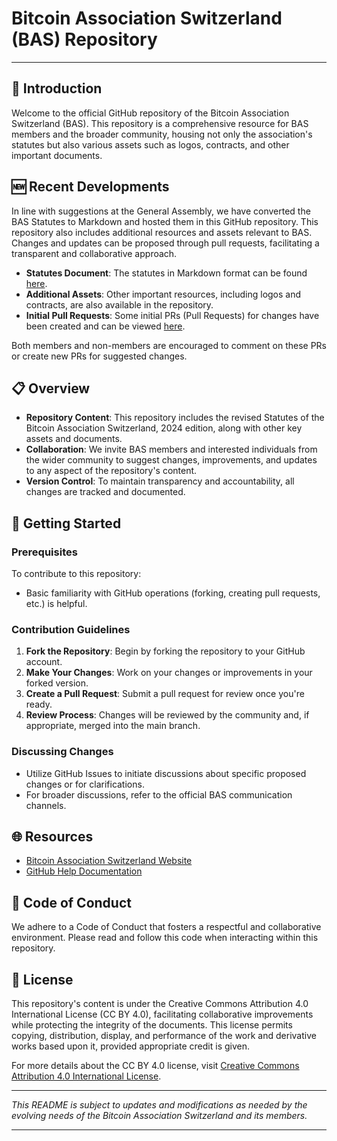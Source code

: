 # Bitcoin Association Switzerland (BAS) Repository

---

## 📜 Introduction

Welcome to the official GitHub repository of the Bitcoin Association Switzerland (BAS). This repository is a comprehensive resource for BAS members and the broader community, housing not only the association's statutes but also various assets such as logos, contracts, and other important documents.

## 🆕 Recent Developments

In line with suggestions at the General Assembly, we have converted the BAS Statutes to Markdown and hosted them in this GitHub repository. This repository also includes additional resources and assets relevant to BAS. Changes and updates can be proposed through pull requests, facilitating a transparent and collaborative approach.

- **Statutes Document**: The statutes in Markdown format can be found [here](https://github.com/Bitcoin-Association-Switzerland/bitcoin-association-switzerland/blob/master/statutes.md).
- **Additional Assets**: Other important resources, including logos and contracts, are also available in the repository.
- **Initial Pull Requests**: Some initial PRs (Pull Requests) for changes have been created and can be viewed [here](https://github.com/Bitcoin-Association-Switzerland/bitcoin-association-switzerland/pulls).

Both members and non-members are encouraged to comment on these PRs or create new PRs for suggested changes.

## 📋 Overview

- **Repository Content**: This repository includes the revised Statutes of the Bitcoin Association Switzerland, 2024 edition, along with other key assets and documents.
- **Collaboration**: We invite BAS members and interested individuals from the wider community to suggest changes, improvements, and updates to any aspect of the repository's content.
- **Version Control**: To maintain transparency and accountability, all changes are tracked and documented.

## 🚀 Getting Started

### Prerequisites

To contribute to this repository:
- Basic familiarity with GitHub operations (forking, creating pull requests, etc.) is helpful.

### Contribution Guidelines

1. **Fork the Repository**: Begin by forking the repository to your GitHub account.
2. **Make Your Changes**: Work on your changes or improvements in your forked version.
3. **Create a Pull Request**: Submit a pull request for review once you're ready.
4. **Review Process**: Changes will be reviewed by the community and, if appropriate, merged into the main branch.

### Discussing Changes

- Utilize GitHub Issues to initiate discussions about specific proposed changes or for clarifications.
- For broader discussions, refer to the official BAS communication channels.

## 🌐 Resources

- [Bitcoin Association Switzerland Website](https://www.bitcoinassociation.ch/)
- [GitHub Help Documentation](https://help.github.com/)

## 🤝 Code of Conduct

We adhere to a Code of Conduct that fosters a respectful and collaborative environment. Please read and follow this code when interacting within this repository.

## 📄 License

This repository's content is under the Creative Commons Attribution 4.0 International License (CC BY 4.0), facilitating collaborative improvements while protecting the integrity of the documents. This license permits copying, distribution, display, and performance of the work and derivative works based upon it, provided appropriate credit is given.

For more details about the CC BY 4.0 license, visit [Creative Commons Attribution 4.0 International License](https://creativecommons.org/licenses/by/4.0/).

---

_This README is subject to updates and modifications as needed by the evolving needs of the Bitcoin Association Switzerland and its members._

---
